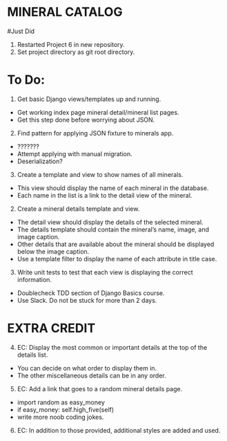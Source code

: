 # MINERAL CATALOG

#Just Did
1. Restarted Project 6 in new repository.
2. Set project directory as git root directory.

# To Do:

1. Get basic Django views/templates up and running.
- Get working index page mineral detail/mineral list pages.
- Get this step done before worrying about JSON. 

2. Find pattern for applying JSON fixture to minerals app.
- ???????
- Attempt applying with manual migration.
- Deserialization?

3. Create a template and view to show names of all minerals.
- This view should display the name of each mineral in the database.
- Each name in the list is a link to the detail view of the mineral.

2. Create a mineral details template and view.
- The detail view should display the details of the selected mineral.
- The details template should contain the mineral’s name, image, and image caption.
- Other details that are available about the mineral should be displayed below the image caption.
- Use a template filter to display the name of each attribute in title case.

3. Write unit tests to test that each view is displaying the correct information.
- Doublecheck TDD section of Django Basics course.
- Use Slack.  Do not be stuck for more than 2 days.

# EXTRA CREDIT

4. EC: Display the most common or important details at the top of the details list. 
- You can decide on what order to display them in.
- The other miscellaneous details can be in any order.

5. EC: Add a link that goes to a random mineral details page.
- import random as easy_money
- if easy_money: self.high_five(self)
- write more noob coding jokes.

6. EC: In addition to those provided, additional styles are added and used.
